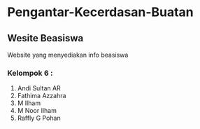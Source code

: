 # Pengantar-Kecerdasan-Buatan

## Wesite Beasiswa
Website yang menyediakan info beasiswa

### Kelompok 6 : 

1. Andi Sultan AR
2. Fathima Azzahra
3. M Ilham
4. M Noor Ilham
5. Raffly G Pohan
